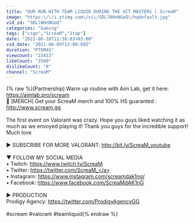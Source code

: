 ```yaml
---
title: "OUR RUN WITH TEAM LIQUID DURING THE VCT MASTERS | ScreaM"
image: "https:\/\/i.ytimg.com\/vi\/SDLlNHnNGoQ\/hqdefault.jpg"
vid_id: "SDLlNHnNGoQ"
categories: "Gaming"
tags: ["csgo","ScreaM","1tap"]
date: "2021-06-10T11:38:03+03:00"
vid_date: "2021-06-09T12:00:08Z"
duration: "PT6M4S"
viewcount: "23413"
likeCount: "2500"
dislikeCount: "8"
channel: "ScreaM"
---
```

{% raw %}[Partnership] Warm up routine with Aim Lab, get it here: <a rel="nofollow" target="blank" href="https://aimlab.pro/scream">https://aimlab.pro/scream</a><br />👕 [MERCH] Get your ScreaM merch and 100% HS guaranted : <a rel="nofollow" target="blank" href="http://www.scream.gg">http://www.scream.gg</a><br /><br />The first event on Valorant was crazy. Hope you guys liked watching it as much as we envoyed playing it! Thank you guys for the incredible support! Much love<br /><br />▶  SUBSCRIBE FOR MORE VALORANT: <a rel="nofollow" target="blank" href="http://bit.ly/ScreaM_youtube">http://bit.ly/ScreaM_youtube</a><br /><br />▼ FOLLOW MY SOCIAL MEDIA <br />       • Twitch: <a rel="nofollow" target="blank" href="https://www.twitch.tv/ScreaM">https://www.twitch.tv/ScreaM</a><br />       • Twitter: <a rel="nofollow" target="blank" href="https://twitter.com/ScreaM_">https://twitter.com/ScreaM_</a><br />       • Instagram: <a rel="nofollow" target="blank" href="https://www.instagram.com/screamdak1ng/">https://www.instagram.com/screamdak1ng/</a><br />       • Facebook: <a rel="nofollow" target="blank" href="https://www.facebook.com/ScreaMdAK1nG">https://www.facebook.com/ScreaMdAK1nG</a><br /><br />▶  PRODUCTION<br />Prodigy Agency: <a rel="nofollow" target="blank" href="https://twitter.com/ProdigyAgencyGG">https://twitter.com/ProdigyAgencyGG</a><br /><br />#scream #valorant #teamliquid{% endraw %}
